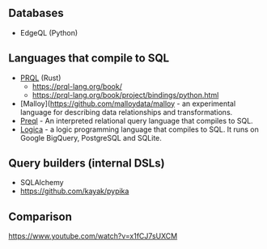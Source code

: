 
## Databases 

- EdgeQL (Python)

## Languages that compile to SQL

- [PRQL](https://github.com/PRQL/prql) (Rust)
    - https://prql-lang.org/book/
    - https://prql-lang.org/book/project/bindings/python.html
- [Malloy](https://github.com/malloydata/malloy - an experimental language for describing data relationships and transformations.
- [Preql](https://github.com/erezsh/Preql)  - An interpreted relational query language that compiles to SQL.
- [Logica](https://github.com/EvgSkv/logica) - a logic programming language that compiles to SQL. It runs on Google BigQuery, PostgreSQL and SQLite.

## Query builders (internal DSLs)

- SQLAlchemy
- https://github.com/kayak/pypika


## Comparison

https://www.youtube.com/watch?v=x1fCJ7sUXCM
